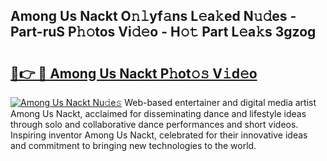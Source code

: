 ## Among Us Nackt O𝚗𝚕yf𝚊ns L𝚎a𝚔ed N𝚞𝚍es - Part-ruS P𝚑𝚘tos Vi𝚍𝚎o - H𝚘𝚝 Part L𝚎a𝚔s 3gzog

# <h2><a href="http://kfdocl.oniu.top/?m=Among+Us+Nackt">🔗👉 🔴 Among Us Nackt P𝚑ot𝚘𝚜 V𝚒d𝚎o</a></h2>

[![Among Us Nackt Nu𝚍e𝚜](https://i.imgur.com/0qMVB7G.gif)](http://kfdocl.oniu.top/?m=Among+Us+Nackt)
Web-based entertainer and digital media artist Among Us Nackt, acclaimed for disseminating dance and lifestyle ideas through solo and collaborative dance performances and short videos. Inspiring inventor Among Us Nackt, celebrated for their innovative ideas and commitment to bringing new technologies to the world.  
